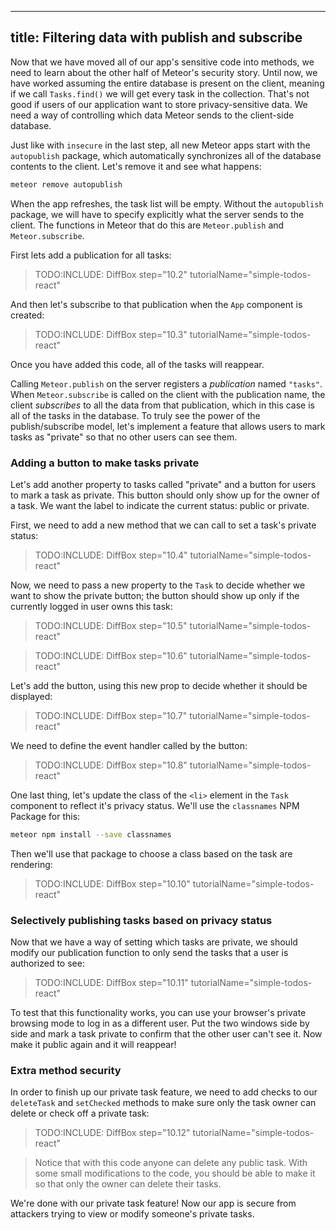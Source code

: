 
---
title: Filtering data with publish and subscribe
---

Now that we have moved all of our app's sensitive code into methods, we need to learn about the other half of Meteor's security story. Until now, we have worked assuming the entire database is present on the client, meaning if we call `Tasks.find()` we will get every task in the collection. That's not good if users of our application want to store privacy-sensitive data. We need a way of controlling which data Meteor sends to the client-side database.

Just like with `insecure` in the last step, all new Meteor apps start with the `autopublish` package, which automatically synchronizes all of the database contents to the client. Let's remove it and see what happens:

```bash
meteor remove autopublish
```

When the app refreshes, the task list will be empty. Without the `autopublish` package, we will have to specify explicitly what the server sends to the client. The functions in Meteor that do this are `Meteor.publish` and `Meteor.subscribe`.

First lets add a publication for all tasks:

> TODO:INCLUDE: DiffBox step="10.2" tutorialName="simple-todos-react"

And then let's subscribe to that publication when the `App` component is created:

> TODO:INCLUDE: DiffBox step="10.3" tutorialName="simple-todos-react"

Once you have added this code, all of the tasks will reappear.

Calling `Meteor.publish` on the server registers a _publication_ named `"tasks"`. When `Meteor.subscribe` is called on the client with the publication name, the client _subscribes_ to all the data from that publication, which in this case is all of the tasks in the database. To truly see the power of the publish/subscribe model, let's implement a feature that allows users to mark tasks as "private" so that no other users can see them.

### Adding a button to make tasks private

Let's add another property to tasks called "private" and a button for users to mark a task as private. This button should only show up for the owner of a task. We want the label to indicate the current status: public or private.

First, we need to add a new method that we can call to set a task's private status:

> TODO:INCLUDE: DiffBox step="10.4" tutorialName="simple-todos-react" 

Now, we need to pass a new property to the `Task` to decide whether we want
to show the private button; the button should show up only if the currently
logged in user owns this task:

> TODO:INCLUDE: DiffBox step="10.5" tutorialName="simple-todos-react"

> TODO:INCLUDE: DiffBox step="10.6" tutorialName="simple-todos-react"

Let's add the button, using this new prop to decide whether it should be displayed:

> TODO:INCLUDE: DiffBox step="10.7" tutorialName="simple-todos-react"

We need to define the event handler called by the button:

> TODO:INCLUDE: DiffBox step="10.8" tutorialName="simple-todos-react"

One last thing, let's update the class of the `<li>` element in the `Task` component to reflect it's privacy status. We'll use the `classnames` NPM Package for this:

```bash
meteor npm install --save classnames
```

Then we'll use that package to choose a class based on the task are rendering:

> TODO:INCLUDE: DiffBox step="10.10" tutorialName="simple-todos-react"

### Selectively publishing tasks based on privacy status

Now that we have a way of setting which tasks are private, we should modify our
publication function to only send the tasks that a user is authorized to see:

> TODO:INCLUDE: DiffBox step="10.11" tutorialName="simple-todos-react"

To test that this functionality works, you can use your browser's private browsing mode to log in as a different user. Put the two windows side by side and mark a task private to confirm that the other user can't see it. Now make it public again and it will reappear!

### Extra method security

In order to finish up our private task feature, we need to add checks to our `deleteTask` and `setChecked` methods to make sure only the task owner can delete or check off a private task:

> TODO:INCLUDE: DiffBox step="10.12" tutorialName="simple-todos-react"

> Notice that with this code anyone can delete any public task. With some small modifications to the code, you should be able to make it so that only the owner can delete their tasks.

We're done with our private task feature! Now our app is secure from attackers trying to view or modify someone's private tasks.

